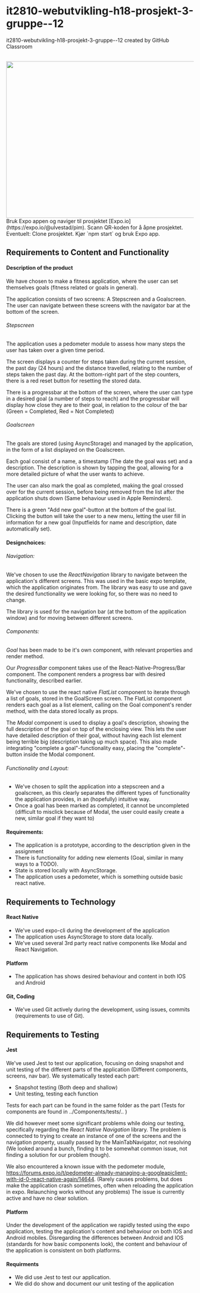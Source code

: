 # it2810-webutvikling-h18-prosjekt-3-gruppe--12
it2810-webutvikling-h18-prosjekt-3-gruppe--12 created by GitHub Classroom

<br>
<img src="http://folk.ntnu.no/simenul/image.jpg" width="600" height="420" >
<br>
Bruk Expo appen og naviger til prosjektet [Expo.io](https://expo.io/@ulvestad/pim). Scann QR-koden for å åpne prosjektet.
<br>
Eventuelt: Clone prosjektet. Kjør `npm start` og bruk Expo app.
<br>

## Requirements to Content and Functionality


#### Description of the product
We have chosen to make a fitness application, where the user can set themselves goals (fitness related or goals in general).

The application consists of two screens: A Stepscreen and a Goalscreen. The user can navigate between these screens with the navigator bar at the bottom of the screen.

###### Stepscreen

The application uses a pedometer module to assess how many steps the user has taken over a given time period.

The screen displays a counter for steps taken during the current session, the past day (24 hours) and the distance travelled, relating to the number of steps taken the past day. At the bottom-right part of the step counters, there is a red reset button for resetting the stored data.

There is a progressbar at the bottom of the screen, where the user can type in a desired goal (a number of steps to reach) and the progressbar will display how close they are to their goal, in relation to the colour of the bar (Green = Completed, Red = Not Completed)

###### Goalscreen

The goals are stored (using AsyncStorage) and managed by the application, in the form of a list displayed on the Goalscreen.

Each goal consist of a name, a timestamp (The date the goal was set) and a description. The description is shown by tapping the goal, allowing for a more detailed picture of what the user wants to achieve.

The user can also mark the goal as completed, making the goal crossed over for the current session, before being removed from the list after the application shuts down (Same behaviour used in Apple Reminders).

There is a green "Add new goal"-button at the bottom of the goal list. Clicking the button will take the user to a new menu, letting the user fill in information for a new goal (Inputfields for name and description, date automatically set).

#### Designchoices:

###### Navigation:

We've chosen to use the *ReactNavigation* library to navigate between the application's different screens. This was used in the basic expo template, which the application originates from. The library was easy to use and gave the desired functionality we were looking for, so there was no need to change.

The library is used for the navigation bar (at the bottom of the application window) and for moving between different screens.

###### Components:

*Goal* has been made to be it's own component, with relevant properties and render method.

Our *ProgressBar* component takes use of the React-Native-Progress/Bar component. The component renders a progress bar with desired functionality, described earlier.

We've chosen to use the react native *FlatList* component to iterate through a list of goals, stored in the GoalScreen screen. The FlatList component renders each goal as a list element, calling on the Goal component's render method, with the data stored locally as props.

The *Modal* component is used to display a goal's description, showing the full description of the goal on top of the enclosing view. This lets the user have detailed description of their goal, without having each list element being terrible big (description taking up much space). This also made integrating "complete a goal"-functionality easy, placing the "complete"-button inside the Modal component.

###### Functionality and Layout:

- We've chosen to split the application into a stepscreen and a goalscreen, as this clearly separates the different types of functionality the application provides, in an (hopefully) intuitive way.
- Once a goal has been marked as completed, it cannot be uncompleted (difficult to misclick because of Modal, the user could easily create a new, similar goal if they want to)

#### Requirements:

 - The application is a prototype, according to the description given in the assignment
 - There is functionality for adding new elements (Goal, similar in many ways to a TODO).
 - State is stored locally with AsyncStorage.
 - The application uses a pedometer, which is something outside basic react native.

## Requirements to Technology

#### React Native

- We've used expo-cli during the development of the application
- The application uses AsyncStorage to store data locally.
- We've used several 3rd party react native components like Modal and React Navigation.

#### Platform

- The application has shows desired behaviour and content in both IOS and Android

#### Git, Coding

- We've used Git actively during the development,  using issues, commits (requirements to use of Git).

## Requirements to Testing

#### Jest

We've used Jest to test our application, focusing on doing snapshot and unit testing of the different parts of the application (Different components, screens, nav bar). We systematically tested each part:

- Snapshot testing (Both deep and shallow)
- Unit testing, testing each function

Tests for each part can be found in the same folder as the part (Tests for components are found in ../Components/tests/.. )

We did however meet some significant problems while doing our testing, specifically regarding the *React Native Navigation* library. The problem is connected to trying to create an instance of one of the screens and the navigation property, usually passed by the MainTabNavigator, not resolving (We looked around a bunch, finding it to be somewhat common issue, not finding a solution for our problem though).

We also encountered a known issue with the pedometer module, https://forums.expo.io/t/pedometer-already-managing-a-googleapiclient-with-id-0-react-native-again/14644.
(Rarely causes problems, but does make the application crash sometimes, often when reloading the application in expo. Relaunching works without any problems) The issue is currently active and have no clear solution.

#### Platform

Under the development of the application we rapidly tested using the expo application, testing the application's content and behaviour on both IOS and Android mobiles. Disregarding the differences between Android and IOS (standards for how basic components look), the content and behaviour of the application is consistent on both platforms.

#### Requirments

- We did use Jest to test our application.
- We did do show and document our unit testing of the application
